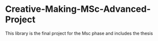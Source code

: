 # Creative-Making-MSc-Advanced-Project
This library is the final project for the Msc phase and includes the thesis
